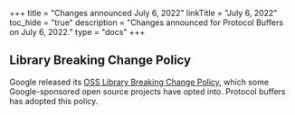 +++
title = "Changes announced July 6, 2022"
linkTitle = "July 6, 2022"
toc_hide = "true"
description = "Changes announced for Protocol Buffers on July 6, 2022."
type = "docs"
+++

## Library Breaking Change Policy

Google released its
[OSS Library Breaking Change Policy](https://opensource.google/documentation/policies/library-breaking-change),
which some Google-sponsored open source projects have opted into. Protocol
buffers has adopted this policy.
